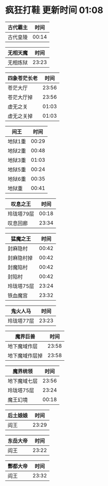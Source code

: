 # 疯狂打鞋 更新时间 01:08

| 古代霸主   | 时间    |
|--------|-------|
| 古代皇陵 | 00:14 |

| 无相天魔   | 时间    |
|--------|-------|
| 无相炼狱 | 23:23 |

| 四象苍茫长老   | 时间    |
|--------|-------|
| 苍茫大厅 | 23:56 |
| 苍茫大厅掉 | 23:56 |
| 虚无之关 | 01:03 |
| 虚无之关掉 | 01:03 |

| 间王   | 时间    |
|--------|-------|
| 地狱1重 | 00:29 |
| 地狱2重 | 00:48 |
| 地狱3重 | 01:03 |
| 地狱5重 | 00:24 |
| 地狱6重 | 00:35 |
| 地狱重 | 00:41 |

| 叹息之王   | 时间    |
|--------|-------|
| 玲珑塔79层 | 00:18 |
| 叹息回廊 | 23:34 |

| 猛魔之王   | 时间    |
|--------|-------|
| 封麻隐村 | 00:42 |
| 封麻隐村掉 | 00:42 |
| 封魔陷村 | 00:42 |
| 封陷村 | 00:42 |
| 玲珑塔75层 | 23:24 |
| 铁血魔宫 | 23:32 |

| 鬼火人马   | 时间    |
|--------|-------|
| 玲珑塔77层 | 23:23 |

| 魔界巨兽   | 时间    |
|--------|-------|
| 地下魔域作层 | 23:58 |
| 地下魔域作层掉 | 23:58 |

| 魔界统领   | 时间    |
|--------|-------|
| 地下魔域七层 | 23:56 |
| 玲珑塔75层 | 23:24 |
| 魔王幻境 | 00:18 |

| 后土娘娘   | 时间    |
|--------|-------|
| 阎王 | 23:29 |

| 东岳大帝   | 时间    |
|--------|-------|
| 阎王 | 23:22 |

| 酆都大帝   | 时间    |
|--------|-------|
| 阎王 | 23:32 |